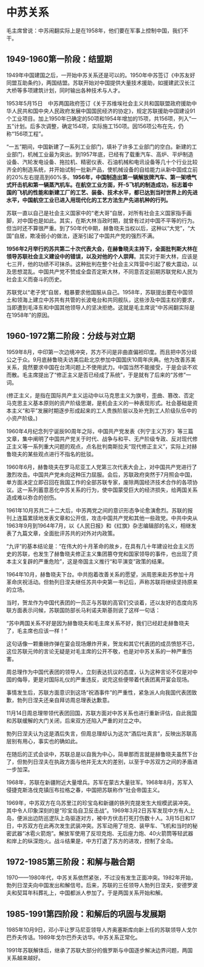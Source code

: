 # 中苏关系

毛主席曾说：中苏闹翻实际上是在1958年，他们要在军事上控制中国，我们不干。

## 1949-1960第一阶段：结盟期

1949年中国建国之后，一开始中苏关系还是可以的。1950年中苏签订《中苏友好同盟互助条约》，两国结盟。苏联开始对中国提供大量技术援助，如援建武汉长江大桥等多项建筑计划，同时输出各种技术与人才。

1953年5月15日　中苏两国政府签订《关于苏维埃社会主义共和国联盟政府援助中华人民共和国中央人民政府发展中国国民经济的协定》，规定苏联援助中国建设91个工业项目。加上1950年已确定的50项和1954年增加的15项，共156项，列入“一五”计划。后多次调整，确定154项，实际施工150项。因156项公布在先，仍称“156项工程”。

“一五”期间，中国新建了一系列工业部门，填补了许多工业部门的空白。新建的工业部门，机械工业最为突出。到1957年底，已经有了载重汽车、高炉、平炉制造设备、汽轮发电设备、拖拉机、精密仪表、石油机械和电讯设备等几十个行业比较齐全的制造系统，并开始试制一批新产品，使机械设备的自给能力从新中国成立前的20%左右提高到60%多。**1956年，中国制造出第一辆解放牌汽车、第一架喷气式歼击机和第一辆蒸汽机车。在航空工业方面，歼-5飞机的制造成功，标志着中国的飞机的性能和新建工厂的工艺、装备、技术水平，都已达到当时世界上的先进水平，中国航空工业已进入用现代化的工艺方法生产先进机种的行列。**

苏联一直以自己是社会主义国家中的“老大哥”自居，对所有社会主义国家指手画脚，对中国也是如此。其实，在斯大林当政时期，就曾有过对中国不平等的行为。但当时还不算很严重。到了50年代中期，赫鲁晓夫当权以后，这种以“大党”，“大国”自居，欺凌弱小的做法，逐渐引起了中国共产党的强烈不满。

**1956年2月举行的苏共第二十次代表大会，在赫鲁晓夫主持下，全面批判斯大林在领导苏联社会主义建设中的错误，以及对他的个人崇拜**。其实对于斯大林，应该是七三开，他的功绩不可抹杀。这种批判在整个社会主义阵营中引起了极大震动，以及思想混乱。中国共产党不赞成全盘否定斯大林，不同意否定前期苏联党和人民为社会主义而奋斗的历史。

苏联党以“老子党”自居，粗暴要求他国服从自己。1958年，苏联提出要在中国领土和领海上建立中苏共有共管的长波电台和共同舰队，这些涉及中国主权的要求，当即遭到毛泽东和中国其他领导人的坚决拒绝。这就是毛主席说“中苏闹翻实际是在1958年”的原因。

## 1960-1972第二阶段：分歧与对立期

1959年8月，中印第一次边境冲突，苏方不问是非曲直偏袒印度。而且把中苏分歧公之于众。9月底赫鲁晓夫访美后赴北京参加中国国庆10周年庆典。他为改善苏美关系，竟然要求中国在台湾问题上不使用武力。中国当然不能接受，于是会谈不欢而散。毛主席提出了“修正主义是否已经成了系统”，于是就有了后来的“苏修”一词。

(修正主义，是指在国际共产主义运动中以马克思主义为旗号，歪曲、篡改、否定马克思主义基本原则的资产阶级思潮，是机会主义的一种表现形式。社会基础是资本主义“和平”发展时期逐步形成起来的工人贵族阶层以及补充到工人阶级队伍中的小资产阶级。)

1960年4月纪念列宁诞辰90周年之际，中国共产党发表《列宁主义万岁》等三篇文章，集中阐明了中国共产党关于时代、战争与和平、无产阶级专政、反对现代修正主义等一系列重大问题的观点，点名批判南斯拉夫“现代修正主义”，实际上对赫鲁晓夫的某些观点进行不指名的批驳。

1960年6月，赫鲁晓夫在罗马尼亚工人党第三次代表大会上，对中国共产党进行了激烈攻击。中国共产党未向这种压力屈服。会后，苏联政府突然于7月照会中国，单方面决定立即召回在我国工作的全部苏联专家，废除两国经济技术合作的各项协议。这一系列蓄意恶化中苏关系的行为，使中国蒙受巨大的经济损失，给两国关系造成难以弥合的创伤。

1961年10月苏共二十二大后，中苏两党之间的意识形态争论愈演愈烈。苏联的报刊上连篇累牍地发表文章和公开信，攻击中国共产党和其他一些政党。中共中央从1963年9月到1964年7月，以《人民日报》和《红旗》杂志编辑部的名义，相继发表了九篇文章，全面批评苏共的对外对内政策。

“九评”的基本结论是：“在伟大的十月革命的故乡，在具有几十年建设社会主义历史的苏联，也发生了赫鲁晓夫修正主义集团篡夺党和国家领导的事件，也出现了资本主义复辟的严重危险”，这是帝国主义推行“和平演变”政策的结果。

1964年10月，赫鲁晓夫下台。中共抱着改善关系的愿望，派周恩来赴苏参加十月革命庆祝活动。但勃列日涅夫继任苏共中央第一书记后，声称苏联将继续坚持原来的立场。

当时，贺龙作为中国代表团的一员正与苏联的高官们交谈着，还以友好的态度向苏联方面表示问候，苏联国防部长马利诺夫斯基则说了这样一句话：

“苏中两国关系不好是因为赫鲁晓夫和毛主席关系不好，我们已经赶走赫鲁晓夫了，毛主席也应该一样！”

这句话像一颗重磅炸弹在宴会现场爆炸开来，贺龙和其它代表团的成员愤怒不已，这位苏联元帅的言论无疑是对毛主席的公开不敬，也是对中苏关系的一种严重伤害。

周总理作为中国代表团的领导人，立刻表达抗议的态度，认为这种言论不仅是对中国的侮辱，更是对国际礼仪的严重违反，说完这些便带着代表团离开宴会现场。

事情发生后，苏联方面意识到这场“祝酒事件”的严重性，紧急派人向我国代表团致歉，勃列日涅夫还亲自拜访周总理表达歉意。

11月14日周总理带领代表团回国，苏联方面对中苏关系也进行重新评估，自此我国和苏联缓解的大门关闭，后来双方还陷入严重的对立之中。

勃列日涅夫认为这是酒后失言，但周总理却认为这次“酒后吐真言”，反映出苏联高层别有用心，事实也的确如此。

在随后的正式会谈中，苏联总是以自我为中心，简单那而言就是赫鲁晓夫虽然下台了，但勃列日涅夫在执政方面与他并无太大的差别，以至于中苏双方之间的矛盾进一步加深。

1968年，苏联在新疆附近大量增兵。苏军在蒙古大量驻军。1968年8月，苏军入侵捷克斯洛伐克镇压布拉格之春，中国把苏联称作“社会帝国主义。

1969年，中苏双方在乌苏里江的珍宝岛和新疆的铁列克提发生大规模武装冲突。其中令人印象深刻的是“珍宝岛自卫反击战”。1969年3月2日苏军发现中方有人上岛，便派出边防巡逻队上岛驱逐对方，被中方伏击打死打伤数十人。3月15日和17日，中苏双方在此再次发生武装冲突。苏军动用了坦克、装甲车、飞机和当时的秘密武器“冰雹火箭炮”。解放军使用了反坦克炮、无后座力炮、40火箭筒等轻武器和岸上的纵深炮火。战斗结果是，中方打退了苏方的进攻，控制了全岛。

## 1972-1985第三阶段：和解与融合期

1970——1980年代，中苏关系依然紧张，不过没有发生正面冲突。1982年开始，勃列日涅夫向中国发出和解信号。后来，苏联的三任领导人勃列日涅夫，安德罗波夫和契耳年科葬礼上，中国都派人参加了。于是两国关系开始和解。

## 1985-1991第四阶段：和解后的巩固与发展期

1985年10月9日，邓小平让罗马尼亚领导人齐奥塞斯库向新上任的苏联领导人戈尔巴乔夫传话。1989年戈尔巴乔夫访华。中苏关系正常化。

1991年苏联解体后，继承了苏联大部分的俄罗斯与中国逐步解决边界问题，两国关系越来越好。